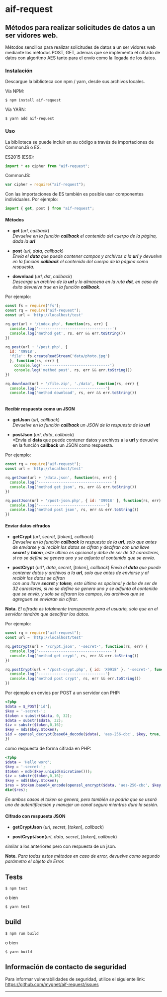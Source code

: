 # aif-request

## Métodos para realizar solicitudes de datos a un ser vidores web.

Métodos sencillos para realizar solicitudes de datos a un ser vidores web mediante los métodos POST, GET, ademas que se implementa el cifrado de datos con algoritmo AES tanto para el envío como la llegada de los datos.

### Instalación

Descargue la biblioteca con npm / yarn, desde sus archivos locales.

Vía NPM:

    $ npm install aif-request
    
Vía YARN:

    $ yarn add aif-request

### Uso
La biblioteca se puede incluir en su código a través de importaciones de CommonJS o ES.

ES2015 (ES6):
```javascript
import * as cipher from "aif-request";
```
CommonJS:
```javascript
var cipher = require("aif-request");
```

Con las importaciones de ES también es posible usar componentes individuales. Por ejemplo:
```javascript
import { get, post } from "aif-request";
```

#### Métodos

* **get** (*url*, *callback*)  
*Devuelve en la función **callback** el contenido del cuerpo de la página, dada la **url***  

* **post** (*url*, *data*, *callback*)  
*Envía el **data** que puede contener campos y archivos a la **url** y devuelve en la función **callback** el contenido del cuerpo de la página como respuesta.* 

* **download** (*url*, *dst*, *callback*)  
*Descarga un archivo de la **url** y lo almacena en la ruta **dst**, en caso de éxito devuelve true en la función **callback**.*

Por ejemplo:

```javascript
const fs = require('fs');
const rq = require("aif-request");
const url = 'http://localhost/test'

rq.get(url + '/index.php', function(rs, err) {
  console.log('---------------------------------')
  console.log('method get', rs, err && err.toString())
})

rq.post(url + '/post.php', { 
  id: 'X9918',
  'file': fs.createReadStream('data/photo.jpg')
  }, function(rs, err) {
    console.log('------------------------------')
    console.log('method post', rs, err && err.toString())
})

rq.download(url + '/file.zip', './data', function(rs, err) {
  console.log('------------------------------')
  console.log('method dowmload', rs, err && err.toString())
 
```

#### Recibir respuesta como un JSON
* **getJson** (*url*, *callback*)  
*Devuelve en la función **callback** un JSON de la respuesta de la **url***  

* **postJson** (*url*, *data*, *callback*)  
*Envía el **data** que puede contener datos y archivos a la **url**  y devuelve en la función **callback** un JSON como respuesta.

Por ejemplo:
```javascript
const rq = require("aif-request");
const url = 'http://localhost/test'

rq.getJson(url + '/data.json', function(rs, err) {
  console.log('---------------------------------')
  console.log('method get json', rs, err && err.toString())
})

rq.postJson(url + '/post-json.php', { id: 'X9918' }, function(rs, err) {
  console.log('------------------------------')
  console.log('method post json', rs, err && err.toString())
})
```

#### Enviar datos cifrados
* **getCrypt** (*url*, *secret*, [*token*], *callback*)  
*Devuelve en la función **callback** la respuesta de 
la **url**, solo que antes de enviarse y al recibir los 
datos se cifran y decifran con una llave **secret** y **token**, este 
último es opcional y debe de ser de 32 caracteres, si no 
se define se genera uno y se adjunta al contenido que se envía.*

* **postCrypt** (url*, *data*, *secret*, [*token*], *callback*)
*Envía el **data** que puede contener datos y archivos a la **url**, 
solo que antes de enviarse y al recibir los datos se cifran  
con una llave **secret** y **token**, este último es opcional y 
debe de ser de 32 caracteres, si no se define se genera uno y 
se adjunta al contenido que se envía, y solo se cifraran los 
campos, los archivos que se agreguen se enviaran sin cifrar.*

**Nota.** *El cifrado es totalmente transparente para el usuario, 
solo que en el servidor tendrán que descifrar los datos.*

Por ejemplo:

```javascript
const rq = require("aif-request");
const url = 'http://localhost/test'

rq.getCrypt(url + '/crypt.json', '-secret-', function(rs, err) {
  console.log('---------------------------------')
  console.log('method get crypt', rs, err && err.toString())
})

rq.postCrypt(url + '/post-crypt.php', { id: 'X9918' }, '-secret-', function(rs, err) {
  console.log('------------------------------')
  console.log('method post crypt', rs, err && err.toString())
})
```

Por ejemplo en envios por POST a un servidor con PHP:

```php
<?php
$data = $_POST['id'];
$key = '-secret-';
$token = substr($data, 0, 32);
$data = substr($data, 32);
$iv = substr($token,0,16);
$key = md5($key.$token);
$id = openssl_decrypt(base64_decode($data), 'aes-256-cbc', $key, true, $iv);
})
```

como respuesta de forma cifrada en PHP:
```php
<?php
$data = 'Hello word';
$key = '-secret-';
$token = md5($key.uniqid(microtime()));
$iv = substr($token,0,16);
$key = md5($key.$token);
$res = $token.base64_encode(openssl_encrypt($data, 'aes-256-cbc', $key, true, $iv));
die($res);
```
*En ambos casos el token se genera, pero también se podría que se 
usará uno de autentificación y 
manejar un canal seguro mientras dura la sesión.*

#### Cifrado con respuesta JSON
* **getCryptJson** (*url*, *secret*, [*token*], *callback*)

* **postCryptJson**(*url*, *data*, *secret*, [*token*], *callback*)  

similar a los anteriores pero con respuesta de un json.


**Note.**
*Para todas estos métodos en caso de error, devuelve como segundo parámetro el objeto de Error.*
## Tests

    $ npm test

o bien 

    $ yarn test

## build

    $ npm run build

o bien

    $ yarn build



## Información de contacto de seguridad

Para informar vulnerabilidades de seguridad, utilice el siguiente link: https://github.com/mygnet/aif-request/issues

---
[npm-image]: https://img.shields.io/npm/v/aif-request.svg
[npm-url]: https://www.npmjs.com/package/aif-request